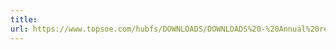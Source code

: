 ```yaml
---
title: 
url: https://www.topsoe.com/hubfs/DOWNLOADS/DOWNLOADS%20-%20Annual%20reports/2017/Haldor%20Topsoe_AR17_Accomplishments%20and%20Results.pdf
---
```


